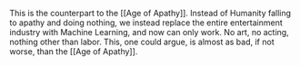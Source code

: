 This is the counterpart to the [[Age of Apathy]]. Instead of Humanity falling to apathy and doing nothing, we instead replace the entire entertainment industry with Machine Learning, and now can only work. No art, no acting, nothing other than labor. This, one could argue, is almost as bad, if not worse, than the [[Age of Apathy]].